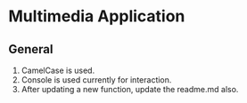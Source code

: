# Multimedia Application

## General
1. CamelCase is used.
2. Console is used currently for interaction.
3. After updating a new function, update the readme.md also.
